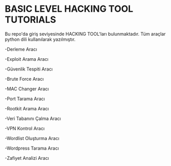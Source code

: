 # BASIC LEVEL HACKING TOOL TUTORIALS

Bu repo'da giriş seviyesinde HACKING TOOL'ları bulunmaktadır. Tüm araçlar python dili kullanılarak yazılmıştır.

  -Derleme Aracı  
  
  -Exploit Arama Aracı
  
  -Güvenlik Tespiti Aracı
  
  -Brute Force Aracı
  
  -MAC Changer Aracı
  
  -Port Tarama Aracı
  
  -Rootkit Arama Aracı
  
  -Veri Tabanını Çalma Aracı
  
  -VPN Kontrol Aracı
  
  -Wordlist Oluşturma Aracı
  
  -Wordpress Tarama Aracı
  
  -Zafiyet Analizi Aracı
  
